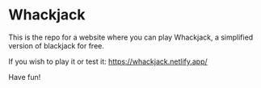# Whackjack

This is the repo for a website where you can play Whackjack, a simplified version of blackjack for free.

If you wish to play it or test it:
https://whackjack.netlify.app/

Have fun!
